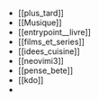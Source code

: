 
- [[plus_tard]]
- [[Musique]]
- [[entrypoint__livre]]
- [[films_et_series]]
- [[idees_cuisine]]
- [[neovimi3]]
- [[pense_bete]]
- [[kdo]]
- 